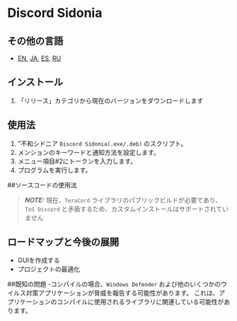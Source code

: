 # Discord Sidonia 
## その他の言語
- [EN](README.md), [JA](README.ja.md), [ES](README.es.md), [RU](README.ru.md)

## インストール
1. 「リリース」カテゴリから現在のバージョンをダウンロードします

## 使用法
1. "不和シドニア `Discord Sidonia(.exe/.deb)` のスクリプト。
2. メンションのキーワードと通知方法を設定します。
3. メニュー項目#2にトークンを入力します。
4. プログラムを実行します。

##ソースコードの使用法
>**_NOTE:_** 現在、`TeraCord` ライブラリのパブリックビルドが必要であり、`ToS Discord` と矛盾するため、カスタムインストールはサポートされていません

## ロードマップと今後の展開
- GUIを作成する
- プロジェクトの最適化

##既知の問題
-コンパイルの場合、`Windows Defender` および他のいくつかのウイルス対策アプリケーションが脅威を報告する可能性があります。 これは、アプリケーションのコンパイルに使用されるライブラリに関連している可能性があります。
